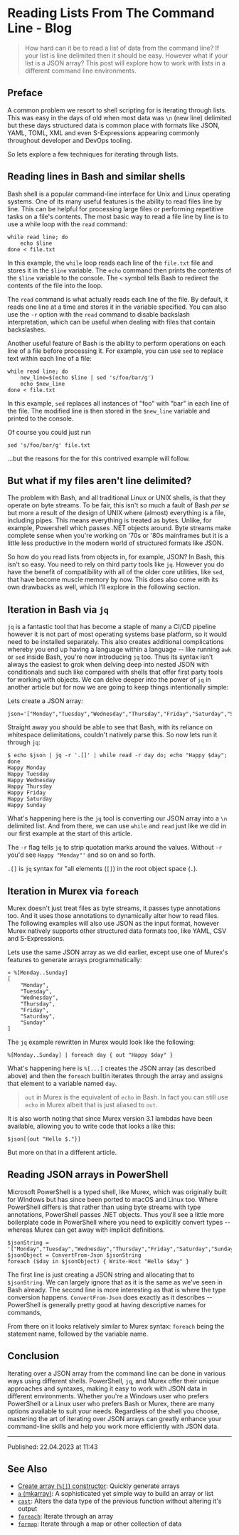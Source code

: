 # Reading Lists From The Command Line - Blog

> How hard can it be to read a list of data from the command line? If your list is line delimited then it should be easy. However what if your list is a JSON array? This post will explore how to work with lists in a different command line environments.

## Preface

A common problem we resort to shell scripting for is iterating through lists. This was easy in the days of old when most data was `\n` (new line) delimited but these days structured data is common place with formats like JSON, YAML, TOML, XML and even S-Expressions appearing commonly throughout developer and DevOps tooling.

So lets explore a few techniques for iterating through lists.

## Reading lines in Bash and similar shells

Bash shell is a popular command-line interface for Unix and Linux operating systems. One of its many useful features is the ability to read files line by line. This can be helpful for processing large files or performing repetitive tasks on a file's contents. The most basic way to read a file line by line is to use a while loop with the `read` command:

    while read line; do
        echo $line
    done < file.txt

In this example, the `while` loop reads each line of the `file.txt` file and stores it in the `$line` variable. The `echo` command then prints the contents of the `$line` variable to the console. The `<` symbol tells Bash to redirect the contents of the file into the loop.

The `read` command is what actually reads each line of the file. By default, it reads one line at a time and stores it in the variable specified. You can also use the `-r` option with the `read` command to disable backslash interpretation, which can be useful when dealing with files that contain backslashes.

Another useful feature of Bash is the ability to perform operations on each line of a file before processing it. For example, you can use `sed` to replace text within each line of a file:

    while read line; do
        new_line=$(echo $line | sed 's/foo/bar/g')
        echo $new_line
    done < file.txt

In this example, `sed` replaces all instances of "foo" with "bar" in each line of the file. The modified line is then stored in the `$new_line` variable and printed to the console.

Of course you could just run

    sed 's/foo/bar/g' file.txt

...but the reasons for the for this contrived example will follow.

## But what if my files aren't line delimited?

The problem with Bash, and all traditional Linux or UNIX shells, is that they operate on byte streams. To be fair, this isn't so much a fault of Bash _per se_ but more a result of the design of UNIX where (almost) everything is a file, including pipes. This means everything is treated as bytes. Unlike, for example, Powershell which passes .NET objects around. Byte streams make complete sense when you're working on '70s or '80s mainframes but it is a little less productive in the modern world of structured formats like JSON.

So how do you read lists from objects in, for example, JSON? In Bash, this isn't so easy. You need to rely on third party tools like `jq`. However you do have the benefit of compatibility with all of the older core utilities, like `sed`, that have become muscle memory by now. This does also come with its own drawbacks as well, which I'll explore in the following section.

## Iteration in Bash via `jq`

`jq` is a fantastic tool that has become a staple of many a CI/CD pipeline however it is not part of most operating systems base platform, so it would need to be installed separately. This also creates additional complications whereby you end up having a language within a language -- like running `awk` or `sed` inside Bash, you're now introducing `jq` too. Thus its syntax isn't always the easiest to grok when delving deep into nested JSON with conditionals and such like compared with shells that offer first party tools for working with objects. We can delve deeper into the power of `jq` in another article but for now we are going to keep things intentionally simple:

Lets create a JSON array:

    json='["Monday","Tuesday","Wednesday","Thursday","Friday","Saturday","Sunday"]'

Straight away you should be able to see that Bash, with its reliance on whitespace delimitations, couldn't natively parse this. So now lets run it through `jq`:

    $ echo $json | jq -r '.[]' | while read -r day do; echo "Happy $day"; done
    Happy Monday
    Happy Tuesday
    Happy Wednesday
    Happy Thursday
    Happy Friday
    Happy Saturday
    Happy Sunday

What's happening here is the `jq` tool is converting our JSON array into a `\n` delimited list. And from there, we can use `while` and `read` just like we did in our first example at the start of this article.

The `-r` flag tells `jq` to strip quotation marks around the values. Without `-r` you'd see `Happy "Monday"'` and so on and so forth.

`.[]` is `jq` syntax for "all elements (`[]`) in the root object space (`.`).

## Iteration in Murex via `foreach`

Murex doesn't just treat files as byte streams, it passes type annotations too. And it uses those annotations to dynamically alter how to read files. The following examples will also use JSON as the input format, however Murex natively supports other structured data formats too, like YAML, CSV and S-Expressions.

Lets use the same JSON array as we did earlier, except use one of Murex's features to generate arrays programmatically:

    » %[Monday..Sunday]
    [
        "Monday",
        "Tuesday",
        "Wednesday",
        "Thursday",
        "Friday",
        "Saturday",
        "Sunday"
    ]

The `jq` example rewritten in Murex would look like the following:

    %[Monday..Sunday] | foreach day { out "Happy $day" }

What's happening here is `%[...]` creates the JSON array (as described above) and then the `foreach` builtin iterates through the array and assigns that element to a variable named `day`.

> `out` in Murex is the equivalent of `echo` in Bash. In fact you can still use `echo` in Murex albeit that is just aliased to `out`.

It is also worth noting that since Murex version 3.1 lambdas have been available, allowing you to write code that looks a like this:

    $json[{out "Hello $."}]

But more on that in a different article.

## Reading JSON arrays in PowerShell

Microsoft PowerShell is a typed shell, like Murex, which was originally built for Windows but has since been ported to macOS and Linux too. Where PowerShell differs is that rather than using byte streams with type annotations, PowerShell passes .NET objects. Thus you'll see a little more boilerplate code in PowerShell where you need to explicitly convert types -- whereas Murex can get away with implicit definitions.

    $jsonString = '["Monday","Tuesday","Wednesday","Thursday","Friday","Saturday","Sunday"]'
    $jsonObject = ConvertFrom-Json $jsonString
    foreach ($day in $jsonObject) { Write-Host "Hello $day" }

The first line is just creating a JSON string and allocating that to `$jsonString`. We can largely ignore that as it is the same as we've seen in Bash already. The second line is more interesting as that is where the type conversion happens. `ConvertFrom-Json` does exactly as it describes -- PowerShell is generally pretty good at having descriptive names for commands,

From there on it looks relatively similar to Murex syntax: `foreach` being the statement name, followed by the variable name.

## Conclusion

Iterating over a JSON array from the command line can be done in various ways using different shells. PowerShell, `jq`, and Murex offer their unique approaches and syntaxes, making it easy to work with JSON data in different environments. Whether you're a Windows user who prefers PowerShell or a Linux user who prefers Bash or Murex, there are many options available to suit your needs. Regardless of the shell you choose, mastering the art of iterating over JSON arrays can greatly enhance your command-line skills and help you work more efficiently with JSON data.

<hr>

Published: 22.04.2023 at 11:43

## See Also

- [Create array (`%[]`) constructor](../parser/create-array.md):
  Quickly generate arrays
- [`a` (mkarray)](../commands/a.md):
  A sophisticated yet simple way to build an array or list
- [`cast`](../commands/cast.md):
  Alters the data type of the previous function without altering it's output
- [`foreach`](../commands/foreach.md):
  Iterate through an array
- [`formap`](../commands/formap.md):
  Iterate through a map or other collection of data
